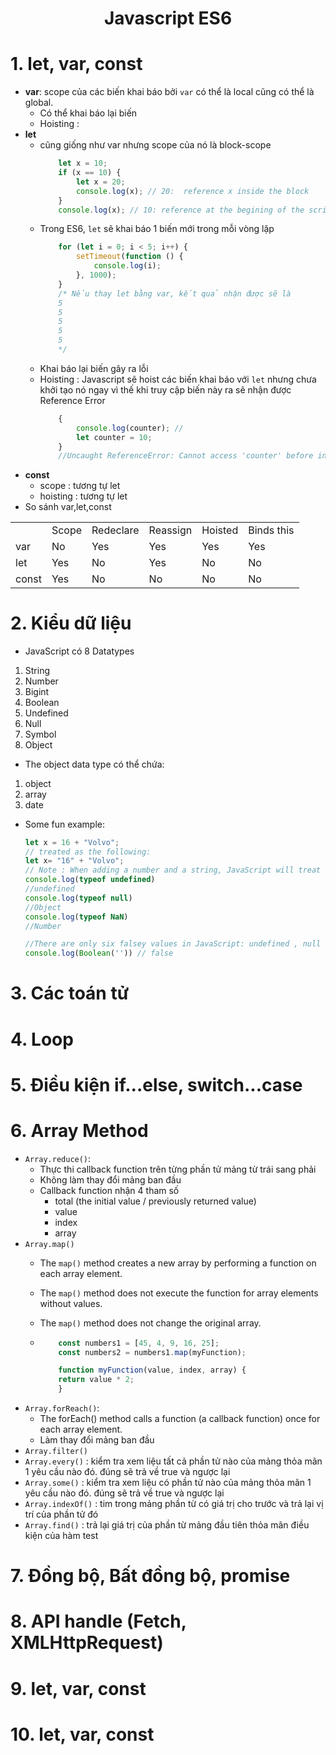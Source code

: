 <h1 align="center">Javascript ES6</h1>


# 1. let, var, const
- **var**: scope của các biến khai báo bởi `var` có thể là local cũng có thể là global.
  - Có thể khai báo lại biến
  - Hoisting : 
- **let**
    -  cũng giống như var nhưng scope của nó là block-scope
        ```javascript
            let x = 10;
            if (x == 10) {
                let x = 20;
                console.log(x); // 20:  reference x inside the block
            }
            console.log(x); // 10: reference at the begining of the script
        ```
    - Trong ES6, `let` sẽ khai báo 1 biến mới trong mỗi vòng lặp
        ```javascript
            for (let i = 0; i < 5; i++) {
                setTimeout(function () {
                    console.log(i);
                }, 1000);
            }
            /* Nếu thay let bằng var, kết quả nhận được sẽ là 
            5 
            5 
            5 
            5 
            5 
            */
        ```
    - Khai báo lại biến gây ra lỗi 
    - Hoisting : Javascript sẽ hoist các biến khai báo với `let` nhưng chưa khởi tạo nó ngay vì thế khi truy cập biến này ra sẽ nhận được Reference Error 
        ```javascript
            {
                console.log(counter); // 
                let counter = 10;    
            }
            //Uncaught ReferenceError: Cannot access 'counter' before initialization
        ```
- **const**
  - scope : tương tự let
  - hoisting : tương tự let
- So sánh var,let,const 
<table style="width:100%;">
    <tbody>
        <tr></tr>
        <tr>
            <td></td>
            <td>Scope</td>
            <td>Redeclare</td>
            <td>Reassign</td>
            <td>Hoisted</td>
            <td>Binds this</td>
        </tr>
        <tr>
            <td>var</td>
            <td>No</td>
            <td>Yes</td>
            <td>Yes</td>
            <td>Yes</td>
            <td>Yes</td>
        </tr>
        <tr>
            <td>let</td>
            <td>Yes</td>
            <td>No</td>
            <td>Yes</td>
            <td>No</td>
            <td>No</td>
        </tr>
        <tr>
            <td>const</td>
            <td>Yes</td>
            <td>No</td>
            <td>No</td>
            <td>No</td>
            <td>No</td>
        </tr>
    </tbody>
</table>


# 2. Kiểu dữ liệu
- JavaScript có 8 Datatypes
1. String
2. Number
3. Bigint
4. Boolean
5. Undefined
6. Null
7. Symbol
8. Object
- The object data type có thể chứa:

1. object
2. array
3. date

- Some fun example:
    ```javascript
    let x = 16 + "Volvo";
    // treated as the following:
    let x= "16" + "Volvo";
    // Note : When adding a number and a string, JavaScript will treat the number as a string.
    console.log(typeof undefined)
    //undefined
    console.log(typeof null)
    //Object
    console.log(typeof NaN)
    //Number

    //There are only six falsey values in JavaScript: undefined , null , NaN , 0 , "" (empty string), and false of course.
    console.log(Boolean('')) // false
    ```

# 3. Các toán tử
# 4. Loop
# 5. Điều kiện if...else, switch...case 
# 6. Array Method
- `Array.reduce()`:
  - Thực thi callback function trên từng phần tử mảng từ trái sang phải
  - Không làm thay đổi mảng ban đầu
  - Callback function nhận 4 tham số 
    - total (the initial value / previously returned value)
    - value
    - index
    - array
- `Array.map()`
  - The `map()` method creates a new array by performing a function on each array element.

  - The `map()` method does not execute the function for array elements without values.

  - The `map()` method does not change the original array.
  - ```javascript
        const numbers1 = [45, 4, 9, 16, 25];
        const numbers2 = numbers1.map(myFunction);

        function myFunction(value, index, array) {
        return value * 2;
        }
    ```
- `Array.forReach()`:
  - The forEach() method calls a function (a callback function) once for each array element.
  - Làm thay đổi mảng ban đầu
- `Array.filter()`
- `Array.every()` : kiểm tra xem liệu tất cả phần tử nào của mảng thỏa mãn 1 yêu cầu nào đó. đúng sẽ trả về true và ngược lại
- `Array.some()` : kiểm tra xem liệu có phần tử nào của mảng thỏa mãn 1 yêu cầu nào đó. đúng sẽ trả về true và ngược lại
- `Array.indexOf()` : tim trong mảng phần từ có giá trị cho trước và trả lại vị trí của phần tử đó
- `Array.find()` : trả lại giá trị của phần từ mảng đầu tiên thỏa mãn điều kiện của hàm test

# 7. Đồng bộ, Bất đồng bộ, promise
# 8. API handle (Fetch, XMLHttpRequest)
# 9. let, var, const
# 10. let, var, const

